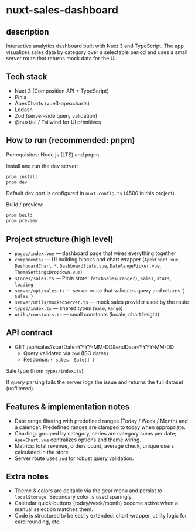 # nuxt-sales-dashboard

## description

Interactive analytics dashboard built with Nuxt 3 and TypeScript. The app visualizes sales data by category over a selectable period and uses a small server route that returns mock data for the UI.

## Tech stack

- Nuxt 3 (Composition API + TypeScript)
- Pinia
- ApexCharts (vue3-apexcharts)
- Lodash
- Zod (server-side query validation)
- @nuxt/ui / Tailwind for UI primitives

## How to run (recommended: pnpm)

Prerequisites: Node.js (LTS) and pnpm.

Install and run the dev server:

```bash
pnpm install
pnpm dev
```

Default dev port is configured in `nuxt.config.ts` (4500 in this project).

Build / preview:

```bash
pnpm build
pnpm preview
```

## Project structure (high level)

- `pages/index.vue` — dashboard page that wires everything together
- `components/` — UI building blocks and chart wrapper (`ApexChart.vue`, `DashboardChart.*`, `DashboardStats.vue`, `DateRangePicker.vue`, `ThemeSettingsDropdown.vue`)
- `stores/sales.ts` — Pinia store: `fetchSales(range?)`, `sales`, `stats`, `loading`
- `server/api/sales.ts` — server route that validates query and returns `{ sales }`
- `server/utils/mockedServer.ts` — mock sales provider used by the route
- `types/index.ts` — shared types (`Sale`, `Range`)
- `utils/constants.ts` — small constants (locale, chart height)

## API contract

- GET /api/sales?startDate=YYYY-MM-DD&endDate=YYYY-MM-DD
  - Query validated via `zod` (ISO dates)
  - Response: `{ sales: Sale[] }`

Sale type (from `types/index.ts`):

If query parsing fails the server logs the issue and returns the full dataset (unfiltered).

## Features & implementation notes

- Date range filtering with predefined ranges (Today / Week / Month) and a calendar. Predefined ranges are clamped to today when appropriate.
- Charting: grouped by category, series are category sums per date; `ApexChart.vue` centralizes options and theme wiring.
- Metrics: total revenue, orders count, average check, unique users calculated in the store.
- Server route uses `zod` for robust query validation.

## Extra notes

- Theme & colors are editable via the gear menu and persist to `localStorage`. Secondary color is used sparingly.
- Calendar quick-buttons (today/week/month) become active when a manual selection matches them.
- Code is structured to be easily extended: chart wrapper, utility logic for card rounding, etc.

